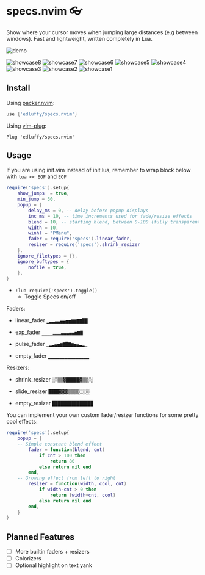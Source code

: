 # specs.nvim 👓
Show where your cursor moves when jumping large distances (e.g between windows). Fast and lightweight, written completely in Lua.

![demo](https://user-images.githubusercontent.com/28115337/111098526-90923e00-853b-11eb-8e7c-c5892d64c180.gif)

![showcase8](https://user-images.githubusercontent.com/28115337/112546694-aa404a80-8db1-11eb-8b1a-588ee62bfca5.gif)
![showcase7](https://user-images.githubusercontent.com/28115337/112546696-ab717780-8db1-11eb-8753-65205dd81535.gif)
![showcase6](https://user-images.githubusercontent.com/28115337/112546697-ab717780-8db1-11eb-85f4-9d68c2884103.gif)
![showcase5](https://user-images.githubusercontent.com/28115337/112546698-ac0a0e00-8db1-11eb-96bf-b1f3f5bca601.gif)
![showcase4](https://user-images.githubusercontent.com/28115337/112546699-ac0a0e00-8db1-11eb-8c6a-a1ecbdca410f.gif)
![showcase3](https://user-images.githubusercontent.com/28115337/112546700-ac0a0e00-8db1-11eb-80b7-f5ff0b9c052c.gif)
![showcase2](https://user-images.githubusercontent.com/28115337/112546701-aca2a480-8db1-11eb-8338-1cf695404881.gif)
![showcase1](https://user-images.githubusercontent.com/28115337/112546702-aca2a480-8db1-11eb-9cfb-8a068b06abf7.gif)

## Install
Using [packer.nvim](https://github.com/wbthomason/packer.nvim):
```lua
use {'edluffy/specs.nvim'}
```
Using [vim-plug](https://github.com/junegunn/vim-plug):
```vimscript
Plug 'edluffy/specs.nvim'
```
## Usage
If you are using init.vim instead of init.lua, remember to wrap block below with `lua << EOF` and `EOF`
```lua
require('specs').setup{ 
    show_jumps  = true,
    min_jump = 30,
    popup = {
        delay_ms = 0, -- delay before popup displays
        inc_ms = 10, -- time increments used for fade/resize effects 
        blend = 10, -- starting blend, between 0-100 (fully transparent), see :h winblend
        width = 10,
        winhl = "PMenu",
        fader = require('specs').linear_fader,
        resizer = require('specs').shrink_resizer
    },
    ignore_filetypes = {},
    ignore_buftypes = {
        nofile = true,
    },
}
```

- `:lua require('specs').toggle()`
    - Toggle Specs on/off

Faders:
- linear_fader   `▁▂▂▃▃▄▄▅▅▆▆▇▇██`
- exp_fader      `▁▁▁▁▂▂▂▃▃▃▄▄▅▆▇`

- pulse_fader    `▁▂▃▄▅▆▇█▇▆▅▄▃▂▁`

- empty_fader    `▁▁▁▁▁▁▁▁▁▁▁▁▁▁▁`

Resizers:
- shrink_resizer `░░▒▒▓█████▓▒▒░░`

- slide_resizer  `████▓▓▓▒▒▒▒░░░░`

- empty_resizer  `███████████████`

You can implement your own custom fader/resizer functions for some pretty cool effects:
```lua
require('specs').setup{ 
    popup = {
	-- Simple constant blend effect
        fader = function(blend, cnt)
            if cnt > 100 then
                return 80
            else return nil end
        end,
	-- Growing effect from left to right
        resizer = function(width, ccol, cnt)
            if width-cnt > 0 then
                return {width+cnt, ccol}
            else return nil end
        end,
    }
}
```
## Planned Features
- [ ] More builtin faders + resizers
- [ ] Colorizers
- [ ] Optional highlight on text yank
